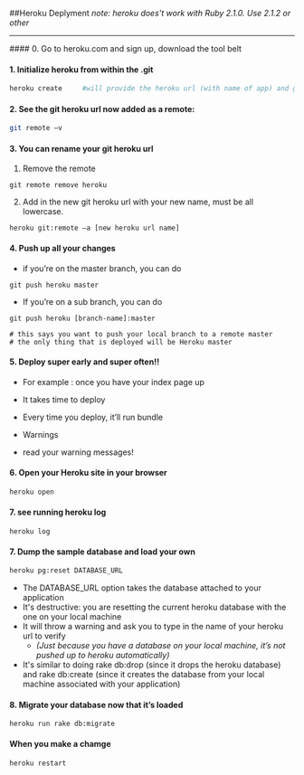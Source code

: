 ##Heroku Deplyment
*note: heroku does't work with Ruby 2.1.0.  Use 2.1.2 or other*
<hr>
#### 0. Go to heroku.com and sign up, download the tool belt

####  1. Initialize heroku from within the .git 
```sh
heroku create     #will provide the heroku url (with name of app) and git heroku url
```

#### 2. See the git heroku url now added as a remote:
```sh
git remote –v
```
#### 3.	You can rename your git heroku url
  1.	Remove the remote 
  ```
  git remote remove heroku
  ```
  2.	Add in the new git heroku url with your new name, must be all lowercase.
  ```
  heroku git:remote –a [new heroku url name]
  ```

#### 4. Push up all your changes
  *	if you’re on the master branch, you can do 
  ```
  git push heroku master
  ```
  *	If you’re on a sub branch, you can do 
  ```
  git push heroku [branch-name]:master
  
  #	this says you want to push your local branch to a remote master 
  #	the only thing that is deployed will be Heroku master
  ```

#### 5.	Deploy super early and super often!!
  *	For example : once you have your index page up
  *	It takes time to deploy
  *	Every time you deploy, it’ll run bundle

*	Warnings
  *	read your warning messages!

#### 6. Open your Heroku site in your browser

```sh
heroku open
```
#### 7. see running heroku log
```
heroku log
```

#### 7. Dump the sample database and load your own
```sh
heroku pg:reset DATABASE_URL
```
  *	The DATABASE_URL option takes the database attached to your application
  *	It's destructive: you are resetting the current heroku database with the one on your local machine
  *	It will throw a warning and ask you to type in the name of your heroku url to verify 
    *	*(Just because you have a database on your local machine, it’s not pushed up to heroku automatically)*
  *	It's similar to doing rake db:drop (since it drops the heroku database) and rake  db:create (since it creates the database from your local machine associated with your application)

#### 8. Migrate your database now that it’s loaded
 ```
heroku run rake db:migrate
```
#### When you make a chamge
```
heroku restart
```
